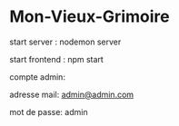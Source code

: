 # Mon-Vieux-Grimoire

start server : nodemon server

start frontend : npm start

compte admin:

adresse mail: admin@admin.com

mot de passe: admin